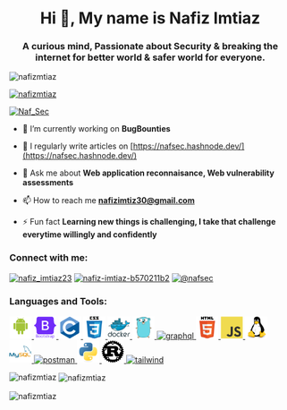 <h1 align="center">Hi 👋, My name is Nafiz Imtiaz</h1>
<h3 align="center">A curious mind, Passionate about Security & breaking the internet for better world & safer world for everyone.</h3>

<p align="left"> <img src="https://komarev.com/ghpvc/?username=nafizmtiaz&label=Profile%20views&color=0e75b6&style=flat" alt="nafizmtiaz" /> </p>

<p align="left"> <a href="https://github.com/ryo-ma/github-profile-trophy"><img src="https://github-profile-trophy.vercel.app/?username=nafizmtiaz" alt="nafizmtiaz" /></a> </p>

<p align="left"> <a href="https://twitter.com/Naf_Sec" target="blank"><img src="https://img.shields.io/twitter/follow/Naf_Sec?logo=twitter&style=for-the-badge" alt="Naf_Sec" /></a> </p>

- 🔭 I’m currently working on **BugBounties**

- 📝 I regularly write articles on [https://nafsec.hashnode.dev/](https://nafsec.hashnode.dev/)

- 💬 Ask me about **Web application reconnaisance, Web vulnerability assessments**

- 📫 How to reach me **nafizimtiz30@gmail.com**

- ⚡ Fun fact **Learning new things is challenging, I take that challenge everytime willingly and confidently**

<h3 align="left">Connect with me:</h3>
<p align="left">
<a href="https://twitter.com/Naf_Sec" target="blank"><img align="center" src="https://raw.githubusercontent.com/rahuldkjain/github-profile-readme-generator/master/src/images/icons/Social/twitter.svg" alt="nafiz_imtiaz23" height="30" width="40" /></a>
<a href="https://linkedin.com/in/nafiz-imtiaz-b570211b2" target="blank"><img align="center" src="https://raw.githubusercontent.com/rahuldkjain/github-profile-readme-generator/master/src/images/icons/Social/linked-in-alt.svg" alt="nafiz-imtiaz-b570211b2" height="30" width="40" /></a>
<a href="https://hashnode.com/@nafsec" target="blank"><img align="center" src="https://raw.githubusercontent.com/rahuldkjain/github-profile-readme-generator/master/src/images/icons/Social/hashnode.svg" alt="@nafsec" height="30" width="40" /></a>
</p>

<h3 align="left">Languages and Tools:</h3>
<p align="left"> <a href="https://developer.android.com" target="_blank" rel="noreferrer"> <img src="https://raw.githubusercontent.com/devicons/devicon/master/icons/android/android-original-wordmark.svg" alt="android" width="40" height="40"/> </a> <a href="https://getbootstrap.com" target="_blank" rel="noreferrer"> <img src="https://raw.githubusercontent.com/devicons/devicon/master/icons/bootstrap/bootstrap-plain-wordmark.svg" alt="bootstrap" width="40" height="40"/> </a> <a href="https://www.cprogramming.com/" target="_blank" rel="noreferrer"> <img src="https://raw.githubusercontent.com/devicons/devicon/master/icons/c/c-original.svg" alt="c" width="40" height="40"/> </a> <a href="https://www.w3schools.com/css/" target="_blank" rel="noreferrer"> <img src="https://raw.githubusercontent.com/devicons/devicon/master/icons/css3/css3-original-wordmark.svg" alt="css3" width="40" height="40"/> </a> <a href="https://www.docker.com/" target="_blank" rel="noreferrer"> <img src="https://raw.githubusercontent.com/devicons/devicon/master/icons/docker/docker-original-wordmark.svg" alt="docker" width="40" height="40"/> </a> <a href="https://golang.org" target="_blank" rel="noreferrer"> <img src="https://raw.githubusercontent.com/devicons/devicon/master/icons/go/go-original.svg" alt="go" width="40" height="40"/> </a> <a href="https://graphql.org" target="_blank" rel="noreferrer"> <img src="https://www.vectorlogo.zone/logos/graphql/graphql-icon.svg" alt="graphql" width="40" height="40"/> </a> <a href="https://www.w3.org/html/" target="_blank" rel="noreferrer"> <img src="https://raw.githubusercontent.com/devicons/devicon/master/icons/html5/html5-original-wordmark.svg" alt="html5" width="40" height="40"/> </a> <a href="https://developer.mozilla.org/en-US/docs/Web/JavaScript" target="_blank" rel="noreferrer"> <img src="https://raw.githubusercontent.com/devicons/devicon/master/icons/javascript/javascript-original.svg" alt="javascript" width="40" height="40"/> </a> <a href="https://www.linux.org/" target="_blank" rel="noreferrer"> <img src="https://raw.githubusercontent.com/devicons/devicon/master/icons/linux/linux-original.svg" alt="linux" width="40" height="40"/> </a> <a href="https://www.mysql.com/" target="_blank" rel="noreferrer"> <img src="https://raw.githubusercontent.com/devicons/devicon/master/icons/mysql/mysql-original-wordmark.svg" alt="mysql" width="40" height="40"/> </a> <a href="https://postman.com" target="_blank" rel="noreferrer"> <img src="https://www.vectorlogo.zone/logos/getpostman/getpostman-icon.svg" alt="postman" width="40" height="40"/> </a> <a href="https://www.python.org" target="_blank" rel="noreferrer"> <img src="https://raw.githubusercontent.com/devicons/devicon/master/icons/python/python-original.svg" alt="python" width="40" height="40"/> </a> <a href="https://www.rust-lang.org" target="_blank" rel="noreferrer"> <img src="https://raw.githubusercontent.com/devicons/devicon/master/icons/rust/rust-plain.svg" alt="rust" width="40" height="40"/> </a> <a href="https://tailwindcss.com/" target="_blank" rel="noreferrer"> <img src="https://www.vectorlogo.zone/logos/tailwindcss/tailwindcss-icon.svg" alt="tailwind" width="40" height="40"/> </a> </p>

<p><img align="left" src="https://github-readme-stats.vercel.app/api/top-langs?username=nafizmtiaz&show_icons=true&locale=en&layout=compact" alt="nafizmtiaz" /></p>

<p>&nbsp;<img align="center" src="https://github-readme-stats.vercel.app/api?username=nafizmtiaz&show_icons=true&locale=en" alt="nafizmtiaz" /></p>

<p><img align="center" src="https://github-readme-streak-stats.herokuapp.com/?user=nafizmtiaz&" alt="nafizmtiaz" /></p>
